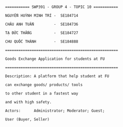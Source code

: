                                                                                  =========== SWP391 - GROUP 4 - TOPIC 10 =========== 
                                                                                          NGUYỄN HUỲNH MINH TRÍ -  SE184714
                                                                                          CHÂU ANH TUẤN         -  SE184736
                                                                                          TẠ ĐỨC THẮNG          -  SE184727
                                                                                          CHU QUỐC THÀNH        -  SE184888
                                                                                 ===================================================
                                                                                   Goods Exchange Application for students at FU
                                                                                 ===================================================
                                                                                 Description: A platform that help student at FU 
                                                                                              can exchange goods/ products/ tools 
                                                                                              to other student in a fastest way 
                                                                                              and with high safety.
                                                                                 Actors:      Administrator; Moderator; Guest; 
                                                                                              User (Buyer, Seller)
        



